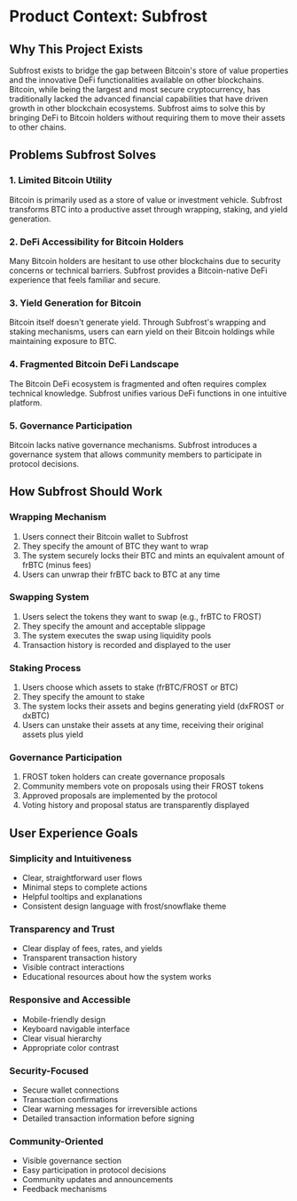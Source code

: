 # Product Context: Subfrost

## Why This Project Exists

Subfrost exists to bridge the gap between Bitcoin's store of value properties and the innovative DeFi functionalities available on other blockchains. Bitcoin, while being the largest and most secure cryptocurrency, has traditionally lacked the advanced financial capabilities that have driven growth in other blockchain ecosystems. Subfrost aims to solve this by bringing DeFi to Bitcoin holders without requiring them to move their assets to other chains.

## Problems Subfrost Solves

### 1. Limited Bitcoin Utility
Bitcoin is primarily used as a store of value or investment vehicle. Subfrost transforms BTC into a productive asset through wrapping, staking, and yield generation.

### 2. DeFi Accessibility for Bitcoin Holders
Many Bitcoin holders are hesitant to use other blockchains due to security concerns or technical barriers. Subfrost provides a Bitcoin-native DeFi experience that feels familiar and secure.

### 3. Yield Generation for Bitcoin
Bitcoin itself doesn't generate yield. Through Subfrost's wrapping and staking mechanisms, users can earn yield on their Bitcoin holdings while maintaining exposure to BTC.

### 4. Fragmented Bitcoin DeFi Landscape
The Bitcoin DeFi ecosystem is fragmented and often requires complex technical knowledge. Subfrost unifies various DeFi functions in one intuitive platform.

### 5. Governance Participation
Bitcoin lacks native governance mechanisms. Subfrost introduces a governance system that allows community members to participate in protocol decisions.

## How Subfrost Should Work

### Wrapping Mechanism
1. Users connect their Bitcoin wallet to Subfrost
2. They specify the amount of BTC they want to wrap
3. The system securely locks their BTC and mints an equivalent amount of frBTC (minus fees)
4. Users can unwrap their frBTC back to BTC at any time

### Swapping System
1. Users select the tokens they want to swap (e.g., frBTC to FROST)
2. They specify the amount and acceptable slippage
3. The system executes the swap using liquidity pools
4. Transaction history is recorded and displayed to the user

### Staking Process
1. Users choose which assets to stake (frBTC/FROST or BTC)
2. They specify the amount to stake
3. The system locks their assets and begins generating yield (dxFROST or dxBTC)
4. Users can unstake their assets at any time, receiving their original assets plus yield

### Governance Participation
1. FROST token holders can create governance proposals
2. Community members vote on proposals using their FROST tokens
3. Approved proposals are implemented by the protocol
4. Voting history and proposal status are transparently displayed

## User Experience Goals

### Simplicity and Intuitiveness
- Clear, straightforward user flows
- Minimal steps to complete actions
- Helpful tooltips and explanations
- Consistent design language with frost/snowflake theme

### Transparency and Trust
- Clear display of fees, rates, and yields
- Transparent transaction history
- Visible contract interactions
- Educational resources about how the system works

### Responsive and Accessible
- Mobile-friendly design
- Keyboard navigable interface
- Clear visual hierarchy
- Appropriate color contrast

### Security-Focused
- Secure wallet connections
- Transaction confirmations
- Clear warning messages for irreversible actions
- Detailed transaction information before signing

### Community-Oriented
- Visible governance section
- Easy participation in protocol decisions
- Community updates and announcements
- Feedback mechanisms